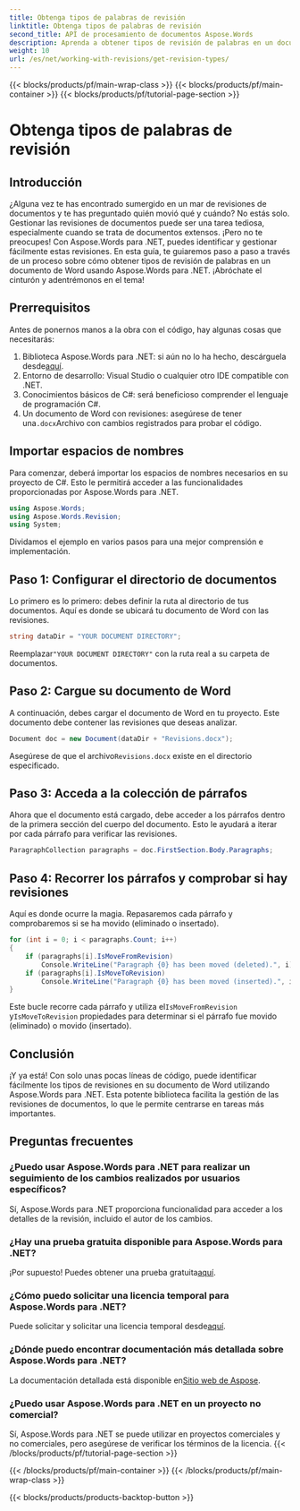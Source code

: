 ```yaml
---
title: Obtenga tipos de palabras de revisión
linktitle: Obtenga tipos de palabras de revisión
second_title: API de procesamiento de documentos Aspose.Words
description: Aprenda a obtener tipos de revisión de palabras en un documento de Word con Aspose.Words para .NET. Esta guía paso a paso le ayuda a gestionar las revisiones de documentos de forma eficiente.
weight: 10
url: /es/net/working-with-revisions/get-revision-types/
---
```


{{< blocks/products/pf/main-wrap-class >}}
{{< blocks/products/pf/main-container >}}
{{< blocks/products/pf/tutorial-page-section >}}

# Obtenga tipos de palabras de revisión

## Introducción

¿Alguna vez te has encontrado sumergido en un mar de revisiones de documentos y te has preguntado quién movió qué y cuándo? No estás solo. Gestionar las revisiones de documentos puede ser una tarea tediosa, especialmente cuando se trata de documentos extensos. ¡Pero no te preocupes! Con Aspose.Words para .NET, puedes identificar y gestionar fácilmente estas revisiones. En esta guía, te guiaremos paso a paso a través de un proceso sobre cómo obtener tipos de revisión de palabras en un documento de Word usando Aspose.Words para .NET. ¡Abróchate el cinturón y adentrémonos en el tema!

## Prerrequisitos

Antes de ponernos manos a la obra con el código, hay algunas cosas que necesitarás:

1.  Biblioteca Aspose.Words para .NET: si aún no lo ha hecho, descárguela desde[aquí](https://releases.aspose.com/words/net/).
2. Entorno de desarrollo: Visual Studio o cualquier otro IDE compatible con .NET.
3. Conocimientos básicos de C#: será beneficioso comprender el lenguaje de programación C#.
4.  Un documento de Word con revisiones: asegúrese de tener una`.docx`Archivo con cambios registrados para probar el código.

## Importar espacios de nombres

Para comenzar, deberá importar los espacios de nombres necesarios en su proyecto de C#. Esto le permitirá acceder a las funcionalidades proporcionadas por Aspose.Words para .NET.

```csharp
using Aspose.Words;
using Aspose.Words.Revision;
using System;
```

Dividamos el ejemplo en varios pasos para una mejor comprensión e implementación.

## Paso 1: Configurar el directorio de documentos

Lo primero es lo primero: debes definir la ruta al directorio de tus documentos. Aquí es donde se ubicará tu documento de Word con las revisiones.

```csharp
string dataDir = "YOUR DOCUMENT DIRECTORY";
```

 Reemplazar`"YOUR DOCUMENT DIRECTORY"` con la ruta real a su carpeta de documentos.

## Paso 2: Cargue su documento de Word

A continuación, debes cargar el documento de Word en tu proyecto. Este documento debe contener las revisiones que deseas analizar.

```csharp
Document doc = new Document(dataDir + "Revisions.docx");
```

 Asegúrese de que el archivo`Revisions.docx` existe en el directorio especificado.

## Paso 3: Acceda a la colección de párrafos

Ahora que el documento está cargado, debe acceder a los párrafos dentro de la primera sección del cuerpo del documento. Esto le ayudará a iterar por cada párrafo para verificar las revisiones.

```csharp
ParagraphCollection paragraphs = doc.FirstSection.Body.Paragraphs;
```

## Paso 4: Recorrer los párrafos y comprobar si hay revisiones

Aquí es donde ocurre la magia. Repasaremos cada párrafo y comprobaremos si se ha movido (eliminado o insertado).

```csharp
for (int i = 0; i < paragraphs.Count; i++)
{
    if (paragraphs[i].IsMoveFromRevision)
        Console.WriteLine("Paragraph {0} has been moved (deleted).", i);
    if (paragraphs[i].IsMoveToRevision)
        Console.WriteLine("Paragraph {0} has been moved (inserted).", i);
}
```

 Este bucle recorre cada párrafo y utiliza el`IsMoveFromRevision` y`IsMoveToRevision` propiedades para determinar si el párrafo fue movido (eliminado) o movido (insertado).

## Conclusión

¡Y ya está! Con solo unas pocas líneas de código, puede identificar fácilmente los tipos de revisiones en su documento de Word utilizando Aspose.Words para .NET. Esta potente biblioteca facilita la gestión de las revisiones de documentos, lo que le permite centrarse en tareas más importantes. 

## Preguntas frecuentes

### ¿Puedo usar Aspose.Words para .NET para realizar un seguimiento de los cambios realizados por usuarios específicos?

Sí, Aspose.Words para .NET proporciona funcionalidad para acceder a los detalles de la revisión, incluido el autor de los cambios.

### ¿Hay una prueba gratuita disponible para Aspose.Words para .NET?

 ¡Por supuesto! Puedes obtener una prueba gratuita[aquí](https://releases.aspose.com/).

### ¿Cómo puedo solicitar una licencia temporal para Aspose.Words para .NET?

 Puede solicitar y solicitar una licencia temporal desde[aquí](https://purchase.aspose.com/temporary-license/).

### ¿Dónde puedo encontrar documentación más detallada sobre Aspose.Words para .NET?

 La documentación detallada está disponible en[Sitio web de Aspose](https://reference.aspose.com/words/net/).

### ¿Puedo usar Aspose.Words para .NET en un proyecto no comercial?

Sí, Aspose.Words para .NET se puede utilizar en proyectos comerciales y no comerciales, pero asegúrese de verificar los términos de la licencia.
{{< /blocks/products/pf/tutorial-page-section >}}

{{< /blocks/products/pf/main-container >}}
{{< /blocks/products/pf/main-wrap-class >}}

{{< blocks/products/products-backtop-button >}}

